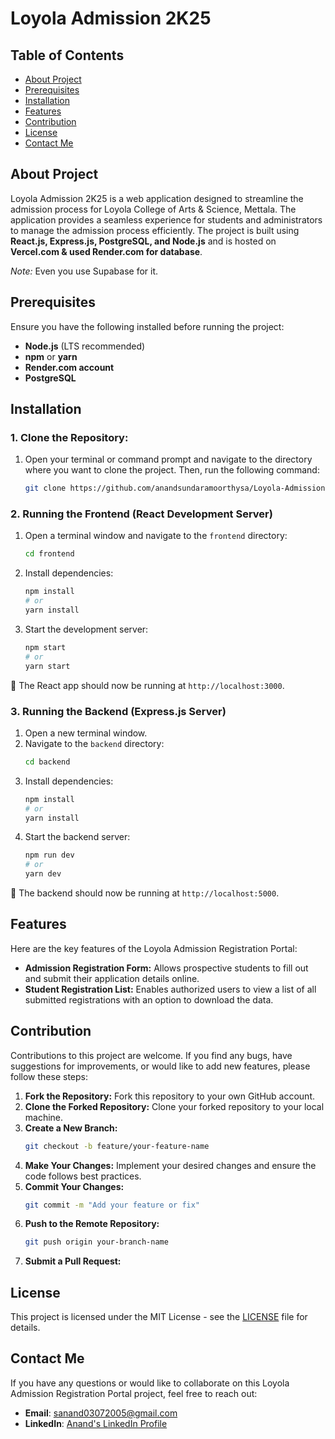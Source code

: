 # Loyola Admission 2K25

## Table of Contents

- [About Project](#about-project)
- [Prerequisites](#prerequisites)
- [Installation](#installation)
- [Features](#features)
- [Contribution](#contribution)
- [License](#license)
- [Contact Me](#contact-me)

## About Project

Loyola Admission 2K25 is a web application designed to streamline the admission process for Loyola College of Arts & Science, Mettala. The application provides a seamless experience for students and administrators to manage the admission process efficiently. The project is built using **React.js, Express.js, PostgreSQL, and Node.js** and is hosted on **Vercel.com & used Render.com for database**.

*Note:* Even you use Supabase for it.

## Prerequisites

Ensure you have the following installed before running the project:

- **Node.js** (LTS recommended)
- **npm** or **yarn**
- **Render.com account**
- **PostgreSQL**

## Installation

### 1. **Clone the Repository:**

1. Open your terminal or command prompt and navigate to the directory where you want to clone the project. Then, run the following command:
    ```bash
    git clone https://github.com/anandsundaramoorthysa/Loyola-Admission-2K25.git
    ```
    
### 2. Running the Frontend (React Development Server)

1. Open a terminal window and navigate to the `frontend` directory:
   ```bash
   cd frontend
   ```
2. Install dependencies:
   ```bash
   npm install
   # or
   yarn install
   ```
3. Start the development server:
   ```bash
   npm start
   # or
   yarn start
   ```

📌 The React app should now be running at `http://localhost:3000`.

### 3. Running the Backend (Express.js Server)

1. Open a new terminal window.
2. Navigate to the `backend` directory:
   ```bash
   cd backend
   ```
3. Install dependencies:
   ```bash
   npm install
   # or
   yarn install
   ```
4. Start the backend server:
   ```bash
   npm run dev
   # or
   yarn dev
   ```

📌 The backend should now be running at `http://localhost:5000`.

## Features

Here are the key features of the Loyola Admission Registration Portal:

- **Admission Registration Form:** Allows prospective students to fill out and submit their application details online.
- **Student Registration List:** Enables authorized users to view a list of all submitted registrations with an option to download the data.

## Contribution

Contributions to this project are welcome. If you find any bugs, have suggestions for improvements, or would like to add new features, please follow these steps:

1. **Fork the Repository:** Fork this repository to your own GitHub account.
2. **Clone the Forked Repository:** Clone your forked repository to your local machine.
3. **Create a New Branch:**
    ```bash
    git checkout -b feature/your-feature-name
    ```
4. **Make Your Changes:** Implement your desired changes and ensure the code follows best practices.
5. **Commit Your Changes:**
    ```bash
    git commit -m "Add your feature or fix"
    ```
6. **Push to the Remote Repository:**
    ```bash
    git push origin your-branch-name
    ```
7. **Submit a Pull Request:**

## License

This project is licensed under the MIT License - see the [LICENSE](LICENSE) file for details.

## Contact Me

If you have any questions or would like to collaborate on this Loyola Admission Registration Portal project, feel free to reach out:

- **Email**: [sanand03072005@gmail.com](mailto:sanand03072005@gmail.com?subject=Inquiry%20About%20Loyola%20Admission%20Registration%20Project&body=Hi%20Anand,%0A%0AI'm%20interested%20in%20learning%20more%20about%20the%20Loyola%20Admission%20Registration%20project%20you%20developed.%20I%20have%20some%20questions%20and%20would%20like%20to%20discuss%20potential%20collaborations.%0A%0AThank%20you!%0A%0ABest%20regards,%0A[Your%20Name])
- **LinkedIn**: [Anand's LinkedIn Profile](https://www.linkedin.com/in/anandsundaramoorthysa/)
